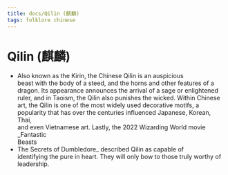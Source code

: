 ```yaml
---
title: docs/Qilin (麒麟)
tags: folklore chinese
---
```


# Qilin (麒麟)
- Also known as the Kirin, the Chinese Qilin is an auspicious  
	beast with the body of a steed, and the horns and other features of a  
	dragon. Its appearance announces the arrival of a sage or enlightened  
	ruler, and in Taoism, the Qilin also punishes the wicked. Within Chinese  
	art, the Qilin is one of the most widely used decorative motifs, a  
	popularity that has over the centuries influenced Japanese, Korean, Thai,  
	and even Vietnamese art. Lastly, the 2022 Wizarding World movie _Fantastic  
	Beasts
- The Secrets of Dumbledore_ described Qilin as capable of  
	identifying the pure in heart. They will only bow to those truly worthy of  
	leadership.